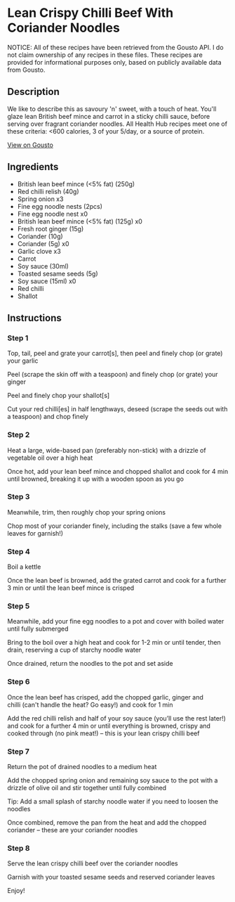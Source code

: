 # Lean Crispy Chilli Beef With Coriander Noodles

NOTICE: All of these recipes have been retrieved from the Gousto API. I do not claim ownership of any recipes in these files. These recipes are provided for informational purposes only, based on publicly available data from Gousto.

## Description

We like to describe this as savoury 'n' sweet, with a touch of heat. You'll glaze lean British beef mince and carrot in a sticky chilli sauce, before serving over fragrant coriander noodles. All Health Hub recipes meet one of these criteria: <600 calories, 3 of your 5/day, or a source of protein.

[View on Gousto](https://www.gousto.co.uk/recipes/cookbook/crispy-chilli-lean-beef-coriander-noodles)

## Ingredients

- British lean beef mince (<5% fat) (250g)
- Red chilli relish (40g)
- Spring onion x3
- Fine egg noodle nests (2pcs)
- Fine egg noodle nest x0
- British lean beef mince (<5% fat) (125g) x0
- Fresh root ginger (15g)
- Coriander (10g)
- Coriander (5g) x0
- Garlic clove x3
- Carrot
- Soy sauce (30ml)
- Toasted sesame seeds (5g)
- Soy sauce (15ml) x0
- Red chilli
- Shallot

## Instructions


### Step 1

Top, tail, peel and grate your carrot[s], then peel and finely chop (or grate) your garlic

Peel (scrape the skin off with a teaspoon) and finely chop (or grate) your ginger

Peel and finely chop your shallot[s]

Cut your red chilli[es] in half lengthways, deseed (scrape the seeds out with a teaspoon) and chop finely


### Step 2

Heat a large, wide-based pan (preferably non-stick) with a drizzle of vegetable oil over a high heat

Once hot, add your lean beef mince and chopped shallot and cook for 4 min until browned, breaking it up with a wooden spoon as you go


### Step 3

Meanwhile, trim, then roughly chop your spring onions

Chop most of your coriander finely, including the stalks (save a few whole leaves for garnish!)


### Step 4

Boil a kettle

Once the lean beef is browned, add the grated carrot and cook for a further 3 min or until the lean beef mince is crisped


### Step 5

Meanwhile, add your fine egg noodles to a pot and cover with boiled water until fully submerged

Bring to the boil over a high heat and cook for 1-2 min or until tender, then drain, reserving a cup of starchy noodle water

Once drained, return the noodles to the pot and set aside


### Step 6

Once the lean beef has crisped, add the chopped garlic, ginger and chilli (can't handle the heat? Go easy!) and cook for 1 min

Add the red chilli relish and half of your soy sauce (you’ll use the rest later!) and cook for a further 4 min or until everything is browned, crispy and cooked through (no pink meat!) – this is your lean crispy chilli beef


### Step 7

Return the pot of drained noodles to a medium heat

Add the chopped spring onion and remaining soy sauce to the pot with a drizzle of olive oil and stir together until fully combined

Tip: Add a small splash of starchy noodle water if you need to loosen the noodles

Once combined, remove the pan from the heat and add the chopped coriander – these are your coriander noodles

### Step 8

Serve the lean crispy chilli beef over the coriander noodles

Garnish with your toasted sesame seeds and reserved coriander leaves

Enjoy!

